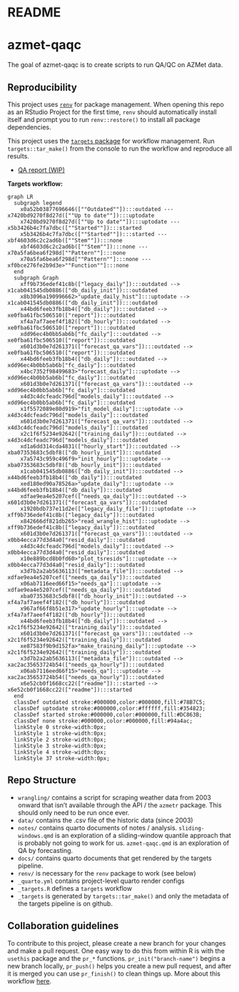 README
================

<!-- README.md is generated from README.qmd. Please edit that file -->

# azmet-qaqc

<!-- badges: start -->
<!-- badges: end -->

The goal of azmet-qaqc is to create scripts to run QA/QC on AZMet data.

## Reproducibility

This project uses
[`renv`](https://rstudio.github.io/renv/articles/renv.html) for package
management. When opening this repo as an RStudio Project for the first
time, `renv` should automatically install itself and prompt you to run
`renv::restore()` to install all package dependencies.

This project uses the [`targets`
package](https://docs.ropensci.org/targets/) for workflow management.
Run `targets::tar_make()` from the console to run the workflow and
reproduce all results.

- [QA report
  (WIP)](https://cct-datascience.github.io/azmet-qaqc/docs/QA-report.html)

**Targets workflow:**

``` mermaid
graph LR
  subgraph legend
    x0a52b03877696646([""Outdated""]):::outdated --- x7420bd9270f8d27d([""Up to date""]):::uptodate
    x7420bd9270f8d27d([""Up to date""]):::uptodate --- x5b3426b4c7fa7dbc([""Started""]):::started
    x5b3426b4c7fa7dbc([""Started""]):::started --- xbf4603d6c2c2ad6b([""Stem""]):::none
    xbf4603d6c2c2ad6b([""Stem""]):::none --- x70a5fa6bea6f298d[""Pattern""]:::none
    x70a5fa6bea6f298d[""Pattern""]:::none --- xf0bce276fe2b9d3e>""Function""]:::none
  end
  subgraph Graph
    xff9b736edef41c8b(["legacy_daily"]):::outdated --> x1cab041545db0886(["db_daily_init"]):::outdated
    x8b3096a190996662>"update_daily_hist"]:::uptodate --> x1cab041545db0886(["db_daily_init"]):::outdated
    x44bd6feeb3fb18b4(["db_daily"]):::outdated --> xe0fba61fbc506510(["report"]):::outdated
    xf4a7af7aeef4f182(["db_hourly"]):::outdated --> xe0fba61fbc506510(["report"]):::outdated
    xdd96ec4b0bb5ab6b["fc_daily"]:::outdated --> xe0fba61fbc506510(["report"]):::outdated
    x601d3b0e7d261371(["forecast_qa_vars"]):::outdated --> xe0fba61fbc506510(["report"]):::outdated
    x44bd6feeb3fb18b4(["db_daily"]):::outdated --> xdd96ec4b0bb5ab6b["fc_daily"]:::outdated
    x4bc7352f98499683>"forecast_daily"]:::uptodate --> xdd96ec4b0bb5ab6b["fc_daily"]:::outdated
    x601d3b0e7d261371(["forecast_qa_vars"]):::outdated --> xdd96ec4b0bb5ab6b["fc_daily"]:::outdated
    x4d3c4dcfeadc796d["models_daily"]:::outdated --> xdd96ec4b0bb5ab6b["fc_daily"]:::outdated
    x1f5572089e80d919>"fit_model_daily"]:::uptodate --> x4d3c4dcfeadc796d["models_daily"]:::outdated
    x601d3b0e7d261371(["forecast_qa_vars"]):::outdated --> x4d3c4dcfeadc796d["models_daily"]:::outdated
    x2c1f6f5234e92642(["training_daily"]):::outdated --> x4d3c4dcfeadc796d["models_daily"]:::outdated
    xd1a6dd314cda4831(["hourly_start"]):::outdated --> xba07353683c5dbf8(["db_hourly_init"]):::outdated
    x7a5743c959c496f9>"init_hourly"]:::uptodate --> xba07353683c5dbf8(["db_hourly_init"]):::outdated
    x1cab041545db0886(["db_daily_init"]):::outdated --> x44bd6feeb3fb18b4(["db_daily"]):::outdated
    xed180ed90a78526a>"update_daily"]:::uptodate --> x44bd6feeb3fb18b4(["db_daily"]):::outdated
    xdfae9ea4e5207cef(["needs_qa_daily"]):::outdated --> x601d3b0e7d261371(["forecast_qa_vars"]):::outdated
    x1920bdb737e11d2e(["legacy_daily_file"]):::uptodate --> xff9b736edef41c8b(["legacy_daily"]):::outdated
    x842666df821db265>"read_wrangle_hist"]:::uptodate --> xff9b736edef41c8b(["legacy_daily"]):::outdated
    x601d3b0e7d261371(["forecast_qa_vars"]):::outdated --> x0bb4ecca77d3d4a0["resid_daily"]:::outdated
    x4d3c4dcfeadc796d["models_daily"]:::outdated --> x0bb4ecca77d3d4a0["resid_daily"]:::outdated
    x10e889bcd8b0fd60>"plot_tsresids"]:::uptodate --> x0bb4ecca77d3d4a0["resid_daily"]:::outdated
    x3d7b2a2ab5636113(["metadata_file"]):::outdated --> xdfae9ea4e5207cef(["needs_qa_daily"]):::outdated
    x06ab7116eed66f15>"needs_qa"]:::uptodate --> xdfae9ea4e5207cef(["needs_qa_daily"]):::outdated
    xba07353683c5dbf8(["db_hourly_init"]):::outdated --> xf4a7af7aeef4f182(["db_hourly"]):::outdated
    x967af66f8b51e317>"update_hourly"]:::uptodate --> xf4a7af7aeef4f182(["db_hourly"]):::outdated
    x44bd6feeb3fb18b4(["db_daily"]):::outdated --> x2c1f6f5234e92642(["training_daily"]):::outdated
    x601d3b0e7d261371(["forecast_qa_vars"]):::outdated --> x2c1f6f5234e92642(["training_daily"]):::outdated
    xe87583f9b9d152fa>"make_training_daily"]:::uptodate --> x2c1f6f5234e92642(["training_daily"]):::outdated
    x3d7b2a2ab5636113(["metadata_file"]):::outdated --> xac2ac35653724b54(["needs_qa_hourly"]):::outdated
    x06ab7116eed66f15>"needs_qa"]:::uptodate --> xac2ac35653724b54(["needs_qa_hourly"]):::outdated
    x6e52cb0f1668cc22(["readme"]):::started --> x6e52cb0f1668cc22(["readme"]):::started
  end
  classDef outdated stroke:#000000,color:#000000,fill:#78B7C5;
  classDef uptodate stroke:#000000,color:#ffffff,fill:#354823;
  classDef started stroke:#000000,color:#000000,fill:#DC863B;
  classDef none stroke:#000000,color:#000000,fill:#94a4ac;
  linkStyle 0 stroke-width:0px;
  linkStyle 1 stroke-width:0px;
  linkStyle 2 stroke-width:0px;
  linkStyle 3 stroke-width:0px;
  linkStyle 4 stroke-width:0px;
  linkStyle 37 stroke-width:0px;
```

## Repo Structure

- `wrangling/` contains a script for scraping weather data from 2003
  onward that isn’t available through the API / the `azmetr` package.
  This should only need to be run once ever.
- `data/` contains the .csv file of the historic data (since 2003)
- `notes/` contains quarto documents of notes / analysis.
  `sliding-windows.qmd` is an exploration of a sliding-window quantile
  approach that is probably not going to work for us. `azmet-qaqc.qmd`
  is an exploration of QA by forecasting.
- `docs/` contains quarto documents that get rendered by the targets
  pipeline.
- `renv/` is necessary for the `renv` package to work (see below)
- `_quarto.yml` contains project-level quarto render configs
- `_targets.R` defines a `targets` workflow
- `_targets` is generated by `targets::tar_make()` and only the metadata
  of the targets pipeline is on github.

## Collaboration guidelines

To contribute to this project, please create a new branch for your
changes and make a pull request. One easy way to do this from within R
is with the `usethis` package and the `pr_*` functions.
`pr_init("branch-name")` begins a new branch locally, `pr_push()` helps
you create a new pull request, and after it is merged you can use
`pr_finish()` to clean things up. More about this workflow
[here](https://usethis.r-lib.org/articles/pr-functions.html).
